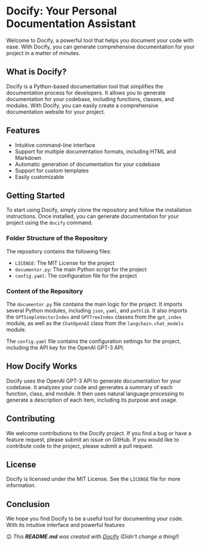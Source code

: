 # Docify: Your Personal Documentation Assistant

Welcome to Docify, a powerful tool that helps you document your code with ease. With Docify, you can generate comprehensive documentation for your project in a matter of minutes. 

## What is Docify?

Docify is a Python-based documentation tool that simplifies the documentation process for developers. It allows you to generate documentation for your codebase, including functions, classes, and modules. With Docify, you can easily create a comprehensive documentation website for your project. 

## Features

- Intuitive command-line interface
- Support for multiple documentation formats, including HTML and Markdown
- Automatic generation of documentation for your codebase
- Support for custom templates
- Easily customizable

## Getting Started

To start using Docify, simply clone the repository and follow the installation instructions. Once installed, you can generate documentation for your project using the `docify` command.

### Folder Structure of the Repository

The repository contains the following files:

- `LICENSE`: The MIT License for the project
- `documentor.py`: The main Python script for the project
- `config.yaml`: The configuration file for the project

### Content of the Repository

The `documentor.py` file contains the main logic for the project. It imports several Python modules, including `json`, `yaml`, and `pathlib`. It also imports the `GPTSimpleVectorIndex` and `GPTTreeIndex` classes from the `gpt_index` module, as well as the `ChatOpenAI` class from the `langchain.chat_models` module. 

The `config.yaml` file contains the configuration settings for the project, including the API key for the OpenAI GPT-3 API. 

## How Docify Works

Docify uses the OpenAI GPT-3 API to generate documentation for your codebase. It analyzes your code and generates a summary of each function, class, and module. It then uses natural language processing to generate a description of each item, including its purpose and usage. 

## Contributing

We welcome contributions to the Docify project. If you find a bug or have a feature request, please submit an issue on GitHub. If you would like to contribute code to the project, please submit a pull request. 

## License

Docify is licensed under the MIT License. See the `LICENSE` file for more information.

## Conclusion

We hope you find Docify to be a useful tool for documenting your code. With its intuitive interface and powerful features

:wink: _This **README.md** was created with [Docify](https://github.com/iamadhee/docify) (Didn't change a thing!)_